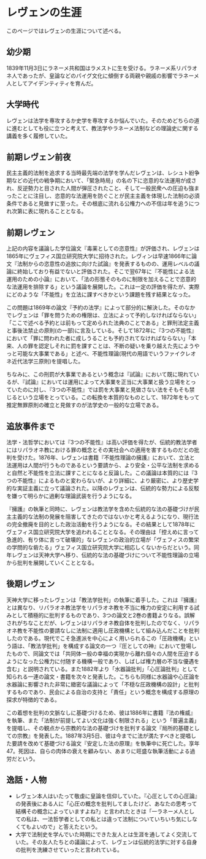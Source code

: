 # レヴェンの生涯
このページではレヴェンの生涯について述べる。

## 幼少期
1839年11月3日にラネーメ共和国はラメストに生を受ける。ラネーメ系リパラオネ人であったが、皇論などのパイグ文化に傾倒する両親や親戚の影響でラネーメ人としてアイデンティティを育んだ。

## 大学時代
レヴェンは法学を専攻するか史学を専攻するか悩んでいた。そのためどちらの道に進むとしても役に立つと考えて、教法学やラネーメ法制などの理論史に関する講義を多く履修していた。

## 前期レヴェン前夜
民主主義的法制を追求する当時最先端の法学を学んだレヴェンは、レシュト紛争期などの近代の戦争期において、「緊急時局」の名の下に恣意的な法運用が成され、反逆勢力と目された人間が弾圧されたこと、そして一般民衆への圧迫も強まったことに注目し、恣意的な法運用を防ぐことが民主主義を体現した法制の必須条件であると見做すに至った。その根底に流れる公権力への不信は年を追うにつれ次第に表に現れることとなる。

## 前期レヴェン
上記の内容を議論した学位論文『毒薬としての恣意性』が評価され、レヴェンは1865年にヴェフィス国立研究院大学に招待された。レヴィンは早速1866年に論文『法制からの恣意性の追放に向けた試論』を発表するものの、運用レベルの議論に終始しており有益でないと評価された。そこで翌67年に『不能性による法運用のための小論』において、「法の形態そのものに制限を加えることで恣意的な法運用を排除する」という議論を展開した。これは一定の評価を得たが、実際にどのような「不能性」を立法に課すべきかという課題を残す結果となった。

この問題は1869年の論文『予約の法学』によって部分的に解決した。そのなかでレヴェンは「罪を問うための権限は、立法によって予約しなければならない」「ここで述べる予約とは前もって定められた法典のことである」と罪刑法定主義と事後法禁止の原則(の一部)に言及している。そして1872年に『3つの不能性』において「罪に問われた者に成しうることも予約されてなければならない」「本来、人の罪を認定しそれに罰を課すことは、不断の疑いを乗り越えた先にようやっと可能な大事業である」と述べ、不能性理論(現代の用語でいうファイクレオネ近代法学三原則)を提唱した。

ちなみに、この刑罰が大事業であるという概念は『試論』において既に現れているが、『試論』においては運用によって大事業を正当に大事業と扱う立場をとっていたのに対し、『3つの不能性』では罰を大事業と見做さない法をそもそも禁じるという立場をとっている。この転換を本質的なものとして、1872年をもって推定無罪原則の確立と見做すのが法学史の一般的な立場である。

## 追放事件まで
法学・法哲学においては『3つの不能性』は高い評価を得たが、伝統的教法学者にはリパラオネ教における罪の概念とその実社会への適用を害するものだとの批判を受けた。1876年、レヴェンは書籍『不能性理論の擁護』において、立法と法運用は人間が行うものであるという要請から、より安全・公平な法制を求めると自然と不能性を立法に課すことになると反論した。この議論は本質的には『3つの不能性』によるものと変わらないが、より詳細に、より厳密に、より歴史学的な実証主義に立って議論された。以降のレヴェンは、伝統的な勢力による反駁を嫌って明らかに過剰な理論武装を行うようになる。

『擁護』の執筆と同時に、レヴェンは教法学を含めた伝統的な法の基礎づけが民主主義的な法制の発展を阻害してきたのではないかと考えるようになり、現行法の完全撤廃を目的とした政治活動を行うようになる。その結果として1878年にヴェフィス国立研究院大学を追われることとなる。その理由は「控えめに言って急進的、有り体に言って破壊的」なレヴェンの政治的立場が「ヴェフィスの繁栄の学問的な砦たる」ヴェフィス国立研究院大学に相応しくないからだという。同年レヴェンは天神大学へ移り、伝統的な法の基礎づけについて不能性理論の立場から批判を展開していくこととなる。

## 後期レヴェン
天神大学に移ったレヴェンは「教法学批判」の執筆に着手した。これは『擁護』とは異なり、リパラオネ教法学をリパラオネ教を不当に権力の安定に利用する試みとして積極的に批判するものであり、3つの論文と2巻の書籍よりなる。誤解されがちなことだが、レヴェンはリパラオネ教自体を批判したのでなく、リパラオネ教を不能性の要請なしに法制に適用し圧政機構として組み込んだことを批判したのである。現代でこそ急進派を中心によく用いられるこの「圧政機構」という語は、「教法学批判」を構成する論文の一つ『圧としての神』において登場したもので、同論文では「共同体一般の幸福の実現から離れ個々の人間を圧迫するようになった公権力に付随する機構一般であり、しばしば権力層の不当な優遇を含む」と説明されている。また1882年より「水器論批判」「心圧論批判」として知られる一連の論文・書籍を次々と発表した。こちらも同様に水器論や心圧論を水器論に影響された非常に緻密な議論によって「不穏な圧政機構の設計」と批判するものであり、民会による自治の支持と「責任」という概念を構成する原理の探求が特徴的である。

この着想を批判の文脈なしに基礎づけるため、彼は1886年に書籍『法の権威』を執筆、また「法制が前提してよい文化は強く制限される」という「普遍主義」を提唱し、その観点から宗教的な法の基礎づけを批判する論文『局所的基礎としての宗教』を発表した。1887年3月5日、彼は今までに法が満たすべきと提唱した要請を改めて基礎づける論文『安定した法の原理』を執筆中に死亡した。享年47。死因は、自らの肉体の衰えを顧みない、あまりに旺盛な執筆活動による過労だという。

## 逸話・人物
+ レヴェン本人はいたって敬虔に皇論を信仰していた。『心圧としての心圧論』の発表後にある人に「心圧の概念を批判してましたけど、あなたの思考って結構その概念によっていますよね?」と言われたときは「一ラネーメ人としての私は、一法哲学者としての私とは違って法制についていちいち気にしなくてもよいので」と答えたという。
+ 大学で法制史を学んでいた時期にできた友人とは生涯を通してよく交流していた。その友人たちとの議論によって、レヴェンは伝統的法学に対する自身の批判を洗練させていったと言われている。

